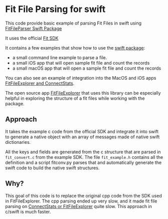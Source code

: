 # Fit File Parsing for swift

This code provide basic example of parsing Fit Files in swift using [FitFileParser Swift Package](https://github.com/roznet/FitFileParser)

It uses the official [Fit SDK](https://www.thisisant.com/resources/fit)

It contains a few examples that show how to use the [swift package](https://github.com/roznet/FitFileParser):

- a small command line example to parse a file.
- a small iOS app that will open sample fit file and count the records
- a small macOS app that will open a sample fit file and count the records

You can also see an example of integration into the MacOS and iOS apps [FitFileExplorer and ConnectStats](https://github.com/roznet/connectstats).

The open source app [FitFileExplorer](https://itunes.apple.com/us/app/fit-file-explorer/id1244431640?ls=1&mt=12) that uses this library can be especially helpful in exploring the structure of a fit files while working with the package.

## Approach

It takes the example c code from the official SDK and integrate it into swift to generate a native object with an array of messages made of native swift dictionaries.

All the keys and fields are generated from the c structure that are parsed in `fit_convert.c` from the example SDK. The file `fit_example.h` contains all the definition and a script fitconv.py parses that and automatically generate the swift code to build the native swift structures.


## Why?

This goal of this code is to replace the original cpp code from the SDK used in FitFileExplorer. The cpp parsing ended up very slow, and it made fit file parsing on [ConnectStats or FitFileExplorer](https://github.com/roznet/connecstats) quite slow. This approach in c/swift is much faster.

